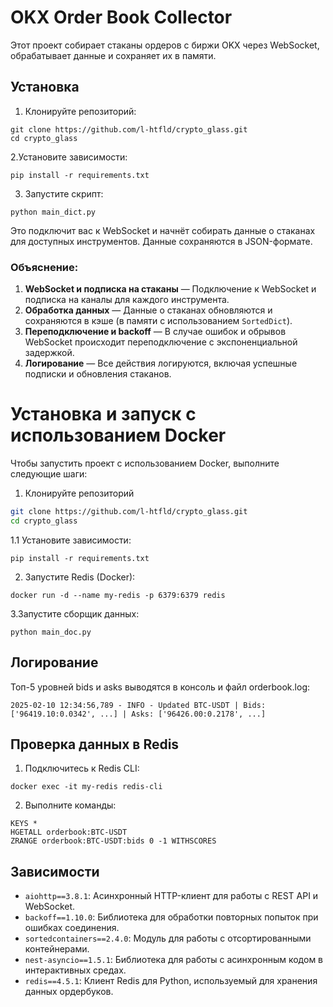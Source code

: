 # OKX Order Book Collector

Этот проект собирает стаканы ордеров с биржи OKX через WebSocket, обрабатывает данные и сохраняет их в памяти.

## Установка

1. Клонируйте репозиторий:

```
git clone https://github.com/l-htfld/crypto_glass.git
cd crypto_glass
```
2.Установите зависимости:

```
pip install -r requirements.txt
```
3. Запустите скрипт:

```
python main_dict.py
```
Это подключит вас к WebSocket и начнёт собирать данные о стаканах для доступных инструментов. Данные сохраняются в JSON-формате.

### Объяснение:
1. **WebSocket и подписка на стаканы** — Подключение к WebSocket и подписка на каналы для каждого инструмента.
2. **Обработка данных** — Данные о стаканах обновляются и сохраняются в кэше (в памяти с использованием `SortedDict`).
3. **Переподключение и backoff** — В случае ошибок и обрывов WebSocket происходит переподключение с экспоненциальной задержкой.
4. **Логирование** — Все действия логируются, включая успешные подписки и обновления стаканов.


# Установка и запуск с использованием Docker

Чтобы запустить проект с использованием Docker, выполните следующие шаги:

1. Клонируйте репозиторий

```bash
git clone https://github.com/l-htfld/crypto_glass.git
cd crypto_glass
```
1.1 Установите зависимости:
```
pip install -r requirements.txt
```

2. Запустите Redis (Docker):
```
docker run -d --name my-redis -p 6379:6379 redis
```

3.Запустите сборщик данных:
```
python main_doc.py
```

## Логирование
Топ-5 уровней bids и asks выводятся в консоль и файл orderbook.log:
```
2025-02-10 12:34:56,789 - INFO - Updated BTC-USDT | Bids: ['96419.10:0.0342', ...] | Asks: ['96426.00:0.2178', ...]
```

## Проверка данных в Redis
1. Подключитесь к Redis CLI:
```
docker exec -it my-redis redis-cli
```
2. Выполните команды:
```
KEYS *
HGETALL orderbook:BTC-USDT
ZRANGE orderbook:BTC-USDT:bids 0 -1 WITHSCORES
```

## Зависимости

- `aiohttp==3.8.1`: Асинхронный HTTP-клиент для работы с REST API и WebSocket.
- `backoff==1.10.0`: Библиотека для обработки повторных попыток при ошибках соединения.
- `sortedcontainers==2.4.0`: Модуль для работы с отсортированными контейнерами.
- `nest-asyncio==1.5.1`: Библиотека для работы с асинхронным кодом в интерактивных средах.
- `redis==4.5.1`: Клиент Redis для Python, используемый для хранения данных ордербуков.
